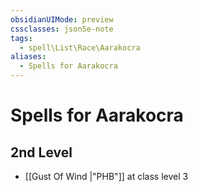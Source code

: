 ```yaml
---
obsidianUIMode: preview
cssclasses: json5e-note
tags:
  - spell\List\Race\Aarakocra
aliases:
  - Spells for Aarakocra
---
```

# Spells for Aarakocra

## 2nd Level

- [[Gust Of Wind \|"PHB"]] at class level 3
